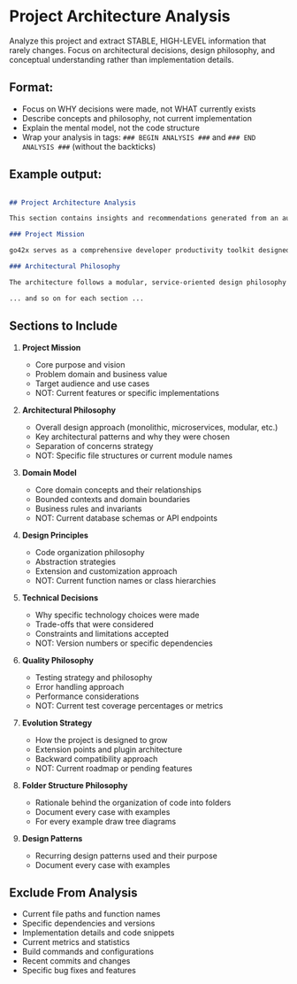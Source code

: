 # Project Architecture Analysis

Analyze this project and extract STABLE, HIGH-LEVEL information that rarely changes. Focus on architectural decisions, design philosophy, and conceptual understanding rather than implementation details.

## Format:

- Focus on WHY decisions were made, not WHAT currently exists
- Describe concepts and philosophy, not current implementation
- Explain the mental model, not the code structure
- Wrap your analysis in tags: `### BEGIN ANALYSIS ###` and `### END ANALYSIS ###` (without the backticks)

## Example output:

```Markdown

## Project Architecture Analysis

This section contains insights and recommendations generated from an automated analysis of the project.

### Project Mission

go42x serves as a comprehensive developer productivity toolkit designed to enhance the software development experience through intelligent automation and AI-assisted workflows. The project addresses the friction points in modern development workflows by providing a suite of tools that integrate AI capabilities directly into the development process. Its core value proposition is reducing cognitive load and repetitive tasks while maintaining developer control and code quality standards.

### Architectural Philosophy

The architecture follows a modular, service-oriented design philosophy where distinct functional domains are encapsulated as independent services. This approach prioritizes composability over monolithic integration, allowing developers to use only the features they need. The design emphasizes clear separation between core business logic (services), user interaction layers (UI/CLI), and infrastructure concerns (providers/adapters). The architecture deliberately avoids tight coupling between components, enabling parallel development and independent testing of features.

... and so on for each section ...

```

## Sections to Include

1. **Project Mission**
    - Core purpose and vision
    - Problem domain and business value
    - Target audience and use cases
    - NOT: Current features or specific implementations

2. **Architectural Philosophy**
    - Overall design approach (monolithic, microservices, modular, etc.)
    - Key architectural patterns and why they were chosen
    - Separation of concerns strategy
    - NOT: Specific file structures or current module names

3. **Domain Model**
    - Core domain concepts and their relationships
    - Bounded contexts and domain boundaries
    - Business rules and invariants
    - NOT: Current database schemas or API endpoints

4. **Design Principles**
    - Code organization philosophy
    - Abstraction strategies
    - Extension and customization approach
    - NOT: Current function names or class hierarchies

5. **Technical Decisions**
    - Why specific technology choices were made
    - Trade-offs that were considered
    - Constraints and limitations accepted
    - NOT: Version numbers or specific dependencies

6. **Quality Philosophy**
    - Testing strategy and philosophy
    - Error handling approach
    - Performance considerations
    - NOT: Current test coverage percentages or metrics

7. **Evolution Strategy**
    - How the project is designed to grow
    - Extension points and plugin architecture
    - Backward compatibility approach
    - NOT: Current roadmap or pending features

8. **Folder Structure Philosophy**
    - Rationale behind the organization of code into folders
    - Document every case with examples
    - For every example draw tree diagrams

9. **Design Patterns**
    - Recurring design patterns used and their purpose
    - Document every case with examples

## Exclude From Analysis

- Current file paths and function names
- Specific dependencies and versions
- Implementation details and code snippets
- Current metrics and statistics
- Build commands and configurations
- Recent commits and changes
- Specific bug fixes and features
